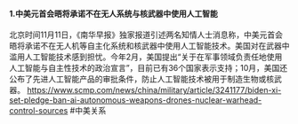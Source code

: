 #### 1.中美元首会晤将承诺不在无人系统与核武器中使用人工智能
北京时间11月11日，《南华早报》独家报道引述两名知情人士消息称，中美元首会晤将承诺不在无人机等自主化系统和核武器中使用人工智能技术。美国对在武器中滥用人工智能技术感到担忧。今年2月，美国提出“关于在军事领域负责任地使用人工智能与自主性技术的政治宣言”，目前已有36个国家表示支持；10月，美国还公布了先进人工智能产品的审批条件，防止人工智能技术被用于制造生物或核武器。
https://www.scmp.com/news/china/military/article/3241177/biden-xi-set-pledge-ban-ai-autonomous-weapons-drones-nuclear-warhead-control-sources
#中美关系 